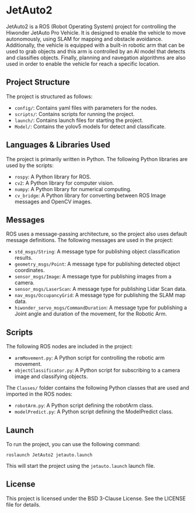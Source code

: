 # JetAuto2

JetAuto2 is a ROS (Robot Operating System) project for controlling the Hiwonder JetAuto Pro Vehicle. It is designed to enable the vehicle to move autonomously, using SLAM for mapping and obstacle avoidance. Additionally, the vehicle is equipped with a built-in robotic arm that can be used to grab objects and this arm is controlled by an AI model that detects and classifies objects. Finally, planning and navegation algorithms are also used in order to enable the vehicle for reach a specific location.

## Project Structure

The project is structured as follows:

- `config/`: Contains yaml files with parameters for the nodes.
- `scripts/`: Contains scripts for running the project.
- `launch/`: Contains launch files for starting the project.
- `Model/`: Contains the yolov5 models for detect and classificate.

## Languages & Libraries Used

The project is primarily written in Python. The following Python libraries are used by the scripts:

- `rospy`: A Python library for ROS.
- `cv2`: A Python library for computer vision.
- `numpy`: A Python library for numerical computing.
- `cv_bridge`: A Python library for converting between ROS Image messages and OpenCV images.

## Messages
ROS uses a message-passing architecture, so the project also uses default message definitions.
The following messages are used in the project:

- `std_msgs/String`: A message type for publishing object classification results.
- `geometry_msgs/Point`: A message type for publishing detected object coordinates.
- `sensor_msgs/Image`: A message type for publishing images from a camera.
- `sensor_msgs/LaserScan`: A message type for publishing Lidar Scan data.
- `nav_msgs/OccupancyGrid`: A message type for publishing the SLAM map data.
- `hiwonder_servo_msgs/CommandDuration`: A message type for publishing a Joint angle and duration of the movement, for the Robotic Arm.

## Scripts

The following ROS nodes are included in the project:

- `armMovement.py`: A Python script for controlling the robotic arm movement.
- `objectClassificator.py`: A Python script for subscribing to a camera image and classifying objects.

The `Classes/` folder contains the following Python classes that are used and imported in the ROS nodes:
- `robotArm.py`: A Python script defining the robotArm class.
- `modelPredict.py`: A Python script defining the ModelPredict class.

## Launch

To run the project, you can use the following command:

`roslaunch JetAuto2 jetauto.launch`

This will start the project using the `jetauto.launch` launch file.

## License

This project is licensed under the BSD 3-Clause License. See the LICENSE file for details.